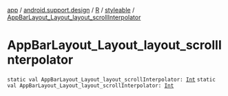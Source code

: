 [app](../../../index.md) / [android.support.design](../../index.md) / [R](../index.md) / [styleable](index.md) / [AppBarLayout_Layout_layout_scrollInterpolator](.)

# AppBarLayout_Layout_layout_scrollInterpolator

`static val AppBarLayout_Layout_layout_scrollInterpolator: `[`Int`](https://kotlinlang.org/api/latest/jvm/stdlib/kotlin/-int/index.html)
`static val AppBarLayout_Layout_layout_scrollInterpolator: `[`Int`](https://kotlinlang.org/api/latest/jvm/stdlib/kotlin/-int/index.html)